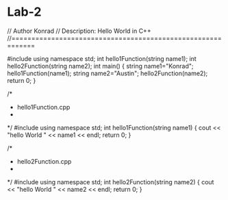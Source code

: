 # Lab-2

// Author Konrad 
// Description: Hello World in C++
//============================================================


#include <iostream>
using namespace std;
int hello1Function(string name1);
int hello2Function(string name2);
int main()
{
	string name1="Konrad";
	hello1Function(name1);
	string name2="Austin";
	hello2Function(name2);
	return 0;
}
  
/*
 * hello1Function.cpp
 *
 */
#include <iostream>
using namespace std;
int hello1Function(string name1)
{
	cout << "hello World " << name1 << endl;
	return 0;
}

/*
 * hello2Function.cpp
 *
 */
#include <iostream>
using namespace std;
int hello2Function(string name2)
{
	cout << "hello World " << name2 << endl;
	return 0;
}

